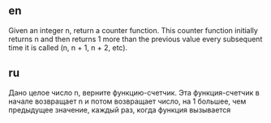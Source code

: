 ## en
Given an integer n, return a counter function. This counter function initially returns n and then returns 1 more than the previous value every subsequent time it is called (n, n + 1, n + 2, etc).

## ru
Дано целое число n, верните функцию-счетчик. Эта функция-счетчик в начале возвращает n и потом возвращает число, на 1 большее, чем предыдущее значение, каждый раз, когда функция вызывается